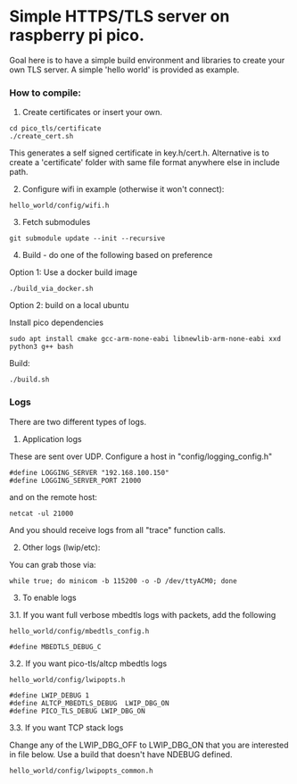 # Simple HTTPS/TLS server on raspberry pi pico.


Goal here is to have a simple build environment and libraries to create your own TLS server.
A simple 'hello world' is provided as example.


### How to compile:

1. Create certificates or insert your own.
```
cd pico_tls/certificate
./create_cert.sh
```
This generates a self signed certificate in key.h/cert.h.
Alternative is to create a 'certificate' folder with same file format anywhere else in include path.


2. Configure wifi in example (otherwise it won't connect):
```
hello_world/config/wifi.h
```

3. Fetch submodules

```
git submodule update --init --recursive
```

4. Build - do one of the following based on preference

Option 1: Use a docker build image
```
./build_via_docker.sh
```

Option 2: build on a local ubuntu

Install pico dependencies
```
sudo apt install cmake gcc-arm-none-eabi libnewlib-arm-none-eabi xxd python3 g++ bash
```

Build:
```
./build.sh
```

### Logs

There are two different types of logs.

1. Application logs

These are sent over UDP.
Configure a host in "config/logging_config.h"
```
#define LOGGING_SERVER "192.168.100.150"
#define LOGGING_SERVER_PORT 21000
```

and on the remote host:
```
netcat -ul 21000
```

And you should receive logs from all "trace" function calls.



2. Other logs (lwip/etc):

You can grab those via:
```
while true; do minicom -b 115200 -o -D /dev/ttyACM0; done
```



3. To enable logs

3.1. If you want full verbose mbedtls logs with packets, add the following
```
hello_world/config/mbedtls_config.h
```
```
#define MBEDTLS_DEBUG_C
```

3.2. If you want pico-tls/altcp mbedtls logs
```
hello_world/config/lwipopts.h
```
```
#define LWIP_DEBUG 1
#define ALTCP_MBEDTLS_DEBUG  LWIP_DBG_ON
#define PICO_TLS_DEBUG LWIP_DBG_ON
```

3.3. If you want TCP stack logs

Change any of the LWIP_DBG_OFF to LWIP_DBG_ON that you are interested in file below.
Use a build that doesn't have NDEBUG defined.

```
hello_world/config/lwipopts_common.h
```